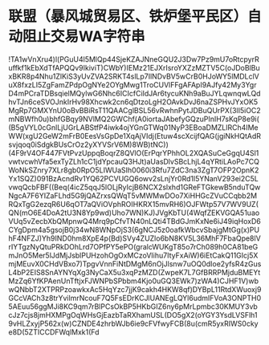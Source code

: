联盟（暴风城贸易区、铁炉堡平民区）自动阻止交易WA字符串
=============
!TA1wVnXru4)l(PGuU4l5MlQp44SjeKZAJNneGQU2J3Dw7Pz9mU7oRtcpyrRuffkf1kEbXdTfAPQQv9IkiviT)CWbY)IEMz21EJXrIsroYXZzMZTV5C(oJDoBlBuxBKR8p4Nhu1ZlKiS3yUvZVA2SRKT4slLp7IlNDvBV5wCrB0HJoWY5lMDLclVuX8fxzLI5ZgFamZPdpOgNYe2OYgMwg1TroCUVlFFgAFApI9AJfy42My3YgrD4mPCraTDBsqielMQylwG6Nhc6ICIcfCiIdJAr6tycuKNh9aBuJYLqwnqwLQdhvTJn6ceSVOJnkIrHv98Xhcwk2cn6qDtzoLgH2OAvkDvJ6naZSPHvJYxOK5MgRp7GMXYnU0oBvBBiRsT11QAACglBSL56vRwhnPytJDBuQUrPX(3lI5iOC2mNBWfh0u)bhfGBqy9NVlMQ2GWChf(A0iortaJAbefyGQzuPInIH7sKqP8e9i((B5gVYL0cGnlLjUGrLABStfP4iwk4ojYGnGTWq01NyP3EBoaDMZLlRCh4IMeWW(xgU2GeW2mFrB0EesVsGpDe1XqAjVIdj(Etuw4scXcijfQAG(jgiNkHQtAdRsvjqoq0iSdgkBUsCrOz2yXYVSrV6M)8WB)tNC))(4F9rV4OF447FVtPvzUppqBoqrZ8QVlO(ErPqrYPhhOL2XQASuCeGgqU4Sl1vwtvcwhVfa5exTyZLh1cC1jdYpcauQ3HJt)aUasDlvSBcLhjL4qYRtiLAoPc7CQWoNkSZnry7XLr8gb0RpO5LIWUaSIh0060i3Rfu7ZdC3na3ZgT7OFP2OpnK2Yx1SQZ)091BzAcndRv1YQ62PCVUGQ6owv2sLnjYr0Rd1l5YNanV293ei2C5LvwqQcbFBF((Beq(4icZ5qqJ5lOLjRyIcjB6NCX2slxhd1GReFTGkewB5nduTQwNgcA7F6YIZaFLhd5G9jQAZrxsQWqT5vMWMwDOo7XiHHGcZVuCCqbb2MRQxTgG2ezqR6U6qOT7aQViOVphROIHKRX15mvRH6)OJFWtp57V7WV9UZ(QN(mO6E4DoA2tU3N8Yp9wd)Uho7WN)KJ)JVgKbTU(4WqfZEKVGQA51uaoVUq5vZecbXbQMpnwQ4Mrq9pCfvTN40nLQti4TBdGJmKxNe6iJ49iqHoxD6CYgDpm4a5gsojB0j34wN8WNpOjS3(6gNCJ5z0oafkWbcvSbajgMtGg(x)PUhF4NFZJ)Yh9IND0hm8XpE4p(Bd)SVy4ZUZlo6bN8KV5L36MhF7FbaQpe8lVrIYTgzNyQtuPRkDOhLrd7OPfPY5ePO(gralcWUKgT85o7rCh089h0CA81beGmJnO5Mer5lJdMjJsblPUHzohOgOxMCzoVIihu7ItyFxAiW)6iEtCakQ11GIcj5XmjMEuvX0CHdVBxo7)TpgvVnnFiNtDMgM6nOjJlsnw7uOQ0dIoe2yfsR4zGusL4bP2EIS8SnAYNYqXg3NyCaX5u3xqPzMZD(ZwpeK7L7GfBRRPMjduBMEYtMzZq6YfKPAenUnTftjxFJWNPbSPbbm4Kjo0uGQ3EWk7)zWA4)CJHF1V)wbwQNbbT2XTPRPzoawkxAc5HqYzc7jjK9cakh4HKW8qf)DYBpL11RtdXWuoxj9GCcVACh3z8trYvilmrNcouF7Q5FsEDrKCJlUANEgLQYl6udmIFVoA3ONPTH05AEuu56ggMJi8KC9qm7rBlPCsOkBP5HKbGIZ6ny6pMrLpmbc30KMUY3vbcJz7cjs8jmHXMPgOqWHsGjEazbTaRXhamUSL(DO5gX2(oYGY3YsdLVSFlh19vHLZxyjP562x(w)CZNDE4zhrbWJb6ie9cFVfwyFCB(8u(cmR5yxRIWS0ckye8D(5ZTICCDFWqlMxk1(Fd
